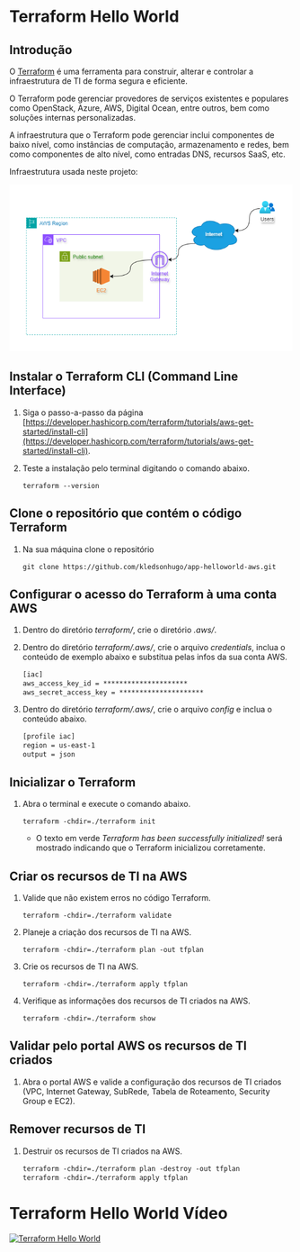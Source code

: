 # Terraform Hello World

## Introdução

O [Terraform](https://www.terraform.io/) é uma ferramenta para construir, alterar e controlar a infraestrutura de TI de forma segura e eficiente.

O Terraform pode gerenciar provedores de serviços existentes e populares como OpenStack, Azure, AWS, Digital Ocean, entre outros, bem como soluções internas personalizadas.

A infraestrutura que o Terraform pode gerenciar inclui componentes de baixo nível, como instâncias de computação, armazenamento e redes, bem como componentes de alto nível, como entradas DNS, recursos SaaS, etc.

Infraestrutura usada neste projeto:

![Infraestrutura](./images/app-helloworld-aws.png)

## Instalar o Terraform CLI (Command Line Interface)

1. Siga o passo-a-passo da página [https://developer.hashicorp.com/terraform/tutorials/aws-get-started/install-cli](https://developer.hashicorp.com/terraform/tutorials/aws-get-started/install-cli).
    
2. Teste a instalação pelo terminal digitando o comando abaixo.

   ```
   terraform --version
   ```

## Clone o repositório que contém o código Terraform

1. Na sua máquina clone o repositório

   ```
   git clone https://github.com/kledsonhugo/app-helloworld-aws.git
   ```

## Configurar o acesso do Terraform à uma conta AWS

1. Dentro do diretório *terraform/*, crie o diretório *.aws/*.

2. Dentro do diretório *terraform/.aws/*, crie o arquivo *credentials*, inclua o conteúdo de exemplo abaixo e substitua pelas infos da sua conta AWS.
   
   ```
   [iac]
   aws_access_key_id = *********************
   aws_secret_access_key = *********************
   ```

3. Dentro do diretório *terraform/.aws/*, crie o arquivo *config* e inclua o conteúdo abaixo.

   ```
   [profile iac]
   region = us-east-1
   output = json
   ```

## Inicializar o Terraform

1. Abra o terminal e execute o comando abaixo.

   ```
   terraform -chdir=./terraform init
   ```

   - O texto em verde *Terraform has been successfully initialized!* será mostrado indicando que o Terraform inicializou corretamente.

## Criar os recursos de TI na AWS

1. Valide que não existem erros no código Terraform.

   ```
   terraform -chdir=./terraform validate
   ```

2. Planeje a criação dos recursos de TI na AWS.

   ```
   terraform -chdir=./terraform plan -out tfplan
   ```

3. Crie os recursos de TI na AWS.

   ```
   terraform -chdir=./terraform apply tfplan
   ```

4. Verifique as informações dos recursos de TI criados na AWS.

   ```
   terraform -chdir=./terraform show
   ```

## Validar pelo portal AWS os recursos de TI criados

1. Abra o portal AWS e valide a configuração dos recursos de TI criados (VPC, Internet Gateway, SubRede, Tabela de Roteamento, Security Group e EC2).

## Remover recursos de TI

1. Destruir os recursos de TI criados na AWS.

   ```
   terraform -chdir=./terraform plan -destroy -out tfplan
   terraform -chdir=./terraform apply tfplan
   ```

# Terraform Hello World Vídeo

[![Terraform Hello World](https://github.com/kledsonhugo/app-helloworld-aws/blob/main/images/terraform-hello-world.png?raw=true)](https://www.youtube.com/watch?v=mGRTK2Isp3Y "Terraform Hello World")

